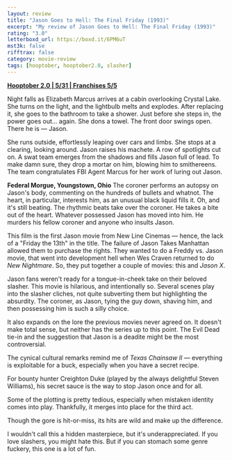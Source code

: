 ```yaml
---
layout: review
title: "Jason Goes to Hell: The Final Friday (1993)"
excerpt: "My review of Jason Goes to Hell: The Final Friday (1993)"
rating: "3.0"
letterboxd_url: https://boxd.it/6PM6uT
mst3k: false
rifftrax: false
category: movie-review
tags: [hooptober, hooptober2.0, slasher]
---
```


<b><a href="https://boxd.it/pRPis/detail" target="_blank" rel="noopener">Hooptober 2.0 | 5/31 | Franchises 5/5</a></b>

Night falls as Elizabeth Marcus arrives at a cabin overlooking Crystal Lake. She turns on the light, and the lightbulb melts and explodes. After replacing it, she goes to the bathroom to take a shower. Just before she steps in, the power goes out… again. She dons a towel. The front door swings open. There he is — Jason.

She runs outside, effortlessly leaping over cars and limbs. She stops at a clearing, looking around. Jason raises his machete. A row of spotlights cut on. A swat team emerges from the shadows and fills Jason full of lead. To make damn sure, they drop a mortar on him, blowing him to smithereens. The team congratulates FBI Agent Marcus for her work of luring out Jason.

<b>Federal Morgue, Youngstown, Ohio</b>
The coroner performs an autopsy on Jason's body, commenting on the hundreds of bullets and whatnot. The heart, in particular, interests him, as an unusual black liquid fills it. Oh, and it's still beating. The rhythmic beats take over the coroner. He takes a bite out of the heart. Whatever possessed Jason has moved into him. He murders his fellow coroner and anyone who insults Jason.

This film is the first Jason movie from New Line Cinemas — hence, the lack of a "Friday the 13th" in the title. The failure of Jason Takes Manhattan allowed them to purchase the rights. They wanted to do a Freddy vs. Jason movie, that went into development hell when Wes Craven returned to do <i>New Nightmare</i>. So, they put together a couple of movies: this and <i>Jason X</i>.

Jason fans weren't ready for a tongue-in-cheek take on their beloved slasher. This movie is hilarious, and intentionally so. Several scenes play into the slasher cliches, not quite subverting them but highlighting the absurdity. The coroner, as Jason, tying the guy down, shaving him, and then possessing him is such a silly choice.

It also expands on the lore the previous movies never agreed on. It doesn't make total sense, but neither has the series up to this point. The Evil Dead tie-in and the suggestion that Jason is a deadite might be the most controversial.

The cynical cultural remarks remind me of <i>Texas Chainsaw II</i> — everything is exploitable for a buck, especially when you have a secret recipe.

For bounty hunter Creighton Duke (played by the always delightful Steven Williams), his secret sauce is the way to stop Jason once and for all.

Some of the plotting is pretty tedious, especially when mistaken identity comes into play. Thankfully, it merges into place for the third act.

Though the gore is hit-or-miss, its hits are wild and make up the difference.

I wouldn't call this a hidden masterpiece, but it's underappreciated. If you love slashers, you might hate this. But if you can stomach some genre fuckery, this one is a lot of fun.
